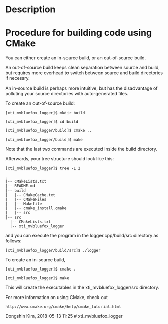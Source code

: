 
Description
========================================


Procedure for building code using CMake
========================================
You can either create an in-source build, or an out-of-source build. 

An out-of-source build keeps clean separation between source and build, but requires more overhead to switch between source and build directories if necesary.

An in-source build is perhaps more intuitive, but has the disadvantage of polluting your source directories with auto-generated files.

To create an out-of-source build:

	[xti_mvbluefox_logger]$ mkdir build

	[xti_mvbluefox_logger]$ cd build

	[xti_mvbluefox_logger/build]$ cmake ..

	[xti_mvbluefox_logger/build]$ make

Note that the last two commands are executed inside the build directory.

Afterwards, your tree structure should look like this:

	[xti_mvbluefox_logger]$ tree -L 2

	.
	|-- CMakeLists.txt
	|-- README.md
	|-- build
	|   |-- CMakeCache.txt
	|   |-- CMakeFiles
	|   |-- Makefile
	|   |-- cmake_install.cmake
	|   |-- src
	|-- src
	  |-- CMakeLists.txt
	  |-- xti_mvbluefox_logger

and you can execute the program in the logger.cpp/build/src directory as follows:

	[xti_mvbluefox_logger/build/src]$ ./logger

To create an in-source build,

	[xti_mvbluefox_logger]$ cmake .

	[xti_mvbluefox_logger]$ make

This will create the executables in the xti_mvbluefox_logger/src directory.

For more information on using CMake, check out 

	http://www.cmake.org/cmake/help/cmake_tutorial.html

Dongshin Kim, 2018-05-13 11:25
	# xti_mvbluefox_logger
